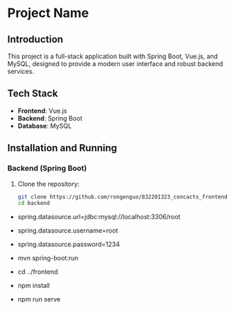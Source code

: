 # Project Name

## Introduction
This project is a full-stack application built with Spring Boot, Vue.js, and MySQL, designed to provide a modern user interface and robust backend services.

## Tech Stack
- **Frontend**: Vue.js
- **Backend**: Spring Boot
- **Database**: MySQL



## Installation and Running

### Backend (Spring Boot)
1. Clone the repository:
   ```bash
   git clone https://github.com/rongenguo/832201323_concacts_frontend
   cd backend
- spring.datasource.url=jdbc:mysql://localhost:3306/root
- spring.datasource.username=root
- spring.datasource.password=1234
- mvn spring-boot:run


- cd ../frontend
- npm install
- npm run serve
